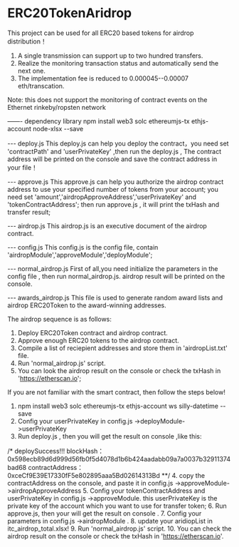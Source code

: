 # ERC20TokenAridrop
This project can be used for all ERC20 based tokens for airdrop distribution！
1. A single transmission can support up to two hundred transfers.
2. Realize the monitoring transaction status and automatically send the next one.
3. The implementation fee is reduced to 0.000045--0.00007 eth/transcation.

Note: this does not support the monitoring of contract events on the Ethernet rinkeby/ropsten network

——- dependency library
npm install web3 solc ethereumjs-tx ethjs-account node-xlsx --save

--- deploy.js
This deploy.js can help you deploy the contract，you need set 'contractPath' and 'userPrivateKey' ,then run the deploy.js ,
The contract address will be printed on the console and save the contract address in your file！

--- approve.js
This approve.js can help you authorize the airdrop contract address to use your specified number of tokens from your account;
you need set 'amount','airdropApproveAddress','userPrivateKey' and 'tokenContractAddress';
then run approve.js , it will print the txHash and transfer result;

--- airdrop.js
This airdrop.js is an executive document of the airdrop contract.

--- config.js
This config.js is the config file, contain 'airdropModule','approveModule','deployModule';

--- normal_airdrop.js
First of all,you need initialize the parameters in the config file , then run normal_airdrop.js. airdrop result will be printed on the console.

--- awards_airdrop.js
This file is used to generate random award lists and airdrop ERC20Token to the  award-winning addresses.

The airdrop sequence is as follows:
1. Deploy ERC20Token contract and airdrop contract.
2. Approve enough ERC20 tokens to the airdrop contract.
3. Compile a list of reciepient addresses and store them in 'airdropList.txt' file.
4. Run 'normal_airdrop.js' script.
5. You can look the airdrop result on the console or check the txHash in 'https://etherscan.io';

If you are not familiar with the smart contract, then follow the steps below!
1. npm install web3 solc ethereumjs-tx ethjs-account ws silly-datetime --save
2. Config your userPrivateKey in config.js ->deployModule->userPrivateKey
3. Run deploy.js , then you will get the result on console ,like this:

/*
deploySuccess!!!
blockHash：0x598ecb89d6d999d56fb0f5d4078d1b6b424aadabb09a7a0037b32911374bad68
contractAddress：0xceCf9E39E17330fF5e802895aaa5Bd02614313Bd
**/
4. copy the contractAddress on the console, and paste it in config.js ->approveModule->airdropApproveAddress
5. Config your tokenContractAddress and userPrivateKey in config.js ->approveModule. this userPrivateKey is the private key of the account which you want to use for transfer token;
6. Run approve.js, then your will get the result on console .
7. Config your parameters in config.js ->airdropModule .
8. update your aridiopList in itc_airdrop_total.xlsx!
9. Run 'normal_airdrop.js' script.
10. You can check the airdrop result on the console or check the txHash in 'https://etherscan.io'.





